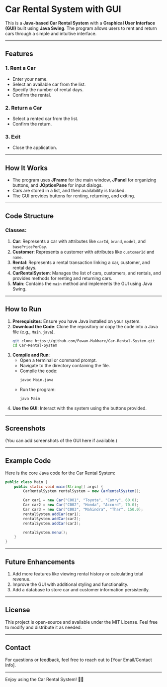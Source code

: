 # Car Rental System with GUI

This is a **Java-based Car Rental System** with a **Graphical User Interface (GUI)** built using **Java Swing**. The program allows users to rent and return cars through a simple and intuitive interface.

---

## Features

### 1. **Rent a Car**
   - Enter your name.
   - Select an available car from the list.
   - Specify the number of rental days.
   - Confirm the rental.

### 2. **Return a Car**
   - Select a rented car from the list.
   - Confirm the return.

### 3. **Exit**
   - Close the application.

---

## How It Works

- The program uses **JFrame** for the main window, **JPanel** for organizing buttons, and **JOptionPane** for input dialogs.
- Cars are stored in a list, and their availability is tracked.
- The GUI provides buttons for renting, returning, and exiting.

---

## Code Structure

### Classes:
1. **Car**: Represents a car with attributes like `carId`, `brand`, `model`, and `basePricePerDay`.
2. **Customer**: Represents a customer with attributes like `customerId` and `name`.
3. **Rental**: Represents a rental transaction linking a car, customer, and rental days.
4. **CarRentalSystem**: Manages the list of cars, customers, and rentals, and provides methods for renting and returning cars.
5. **Main**: Contains the `main` method and implements the GUI using Java Swing.

---

## How to Run

1. **Prerequisites**: Ensure you have Java installed on your system.
2. **Download the Code**: Clone the repository or copy the code into a Java file (e.g., `Main.java`).
   ```bash
   git clone https://github.com/Pawan-Makhare/Car-Rental-System.git
   cd Car-Rental-System
   ```
3. **Compile and Run**:
   - Open a terminal or command prompt.
   - Navigate to the directory containing the file.
   - Compile the code:
     ```bash
     javac Main.java
     ```
   - Run the program:
     ```bash
     java Main
     ```
4. **Use the GUI**: Interact with the system using the buttons provided.

---

## Screenshots

(You can add screenshots of the GUI here if available.)

---

## Example Code

Here is the core Java code for the Car Rental System:

```java
public class Main {
    public static void main(String[] args) {
        CarRentalSystem rentalSystem = new CarRentalSystem();

        Car car1 = new Car("C001", "Toyota", "Camry", 60.0);
        Car car2 = new Car("C002", "Honda", "Accord", 70.0);
        Car car3 = new Car("C003", "Mahindra", "Thar", 150.0);
        rentalSystem.addCar(car1);
        rentalSystem.addCar(car2);
        rentalSystem.addCar(car3);

        rentalSystem.menu();
    }
}
```

---

## Future Enhancements

1. Add more features like viewing rental history or calculating total revenue.
2. Improve the GUI with additional styling and functionality.
3. Add a database to store car and customer information persistently.

---

## License

This project is open-source and available under the MIT License. Feel free to modify and distribute it as needed.

---

## Contact

For questions or feedback, feel free to reach out to [Your Email/Contact Info].

---

Enjoy using the Car Rental System! 🚗✨

